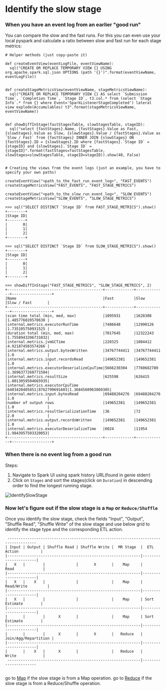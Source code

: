 # Identify the slow stage

### When you have an event log from an earlier "good run"

You can compare the slow and the fast runs.
For this you can even use your local pyspark and calculate a ratio between slow and fast run for each stage metrics:

```
# Helper methods (just copy-paste it)

def createEventView(eventLogFile, eventViewName):
  sql("CREATE OR REPLACE TEMPORARY VIEW {} USING org.apache.spark.sql.json OPTIONS (path '{}')".format(eventViewName, eventLogFile))


def createStageMetricsView(eventViewName, stageMetricsViewName):
  sql("CREATE OR REPLACE TEMPORARY VIEW {} AS select `Submission Time`, `Completion Time`, `Stage ID`, t3.col.* from (select `Stage Info`.* from {} where Event='SparkListenerStageCompleted') lateral view explode(Accumulables) t3".format(stageMetricsViewName, eventViewName))


def showDiffInStage(fastStagesTable, slowStagesTable, stageID):
  sql("select {fastStages}.Name, {fastStages}.Value as Fast, {slowStages}.Value as Slow, {slowStages}.Value / {fastStages}.Value as `Slow / Fast` from {fastStages} INNER JOIN {slowStages} ON {fastStages}.ID = {slowStages}.ID where {fastStages}.`Stage ID` = {stageID} and {slowStages}.`Stage ID` = {stageID}".format(fastStages=fastStagesTable, slowStages=slowStagesTable, stageID=stageID)).show(40, False)


# Creating the views from the event logs (just an example, you have to specify your own paths)

createEventView("<path_to_the_fast_run_event_log>", "FAST_EVENTS")
createStageMetricsView("FAST_EVENTS", "FAST_STAGE_METRICS")

createEventView("<path_to_the_slow_run_event_log>", "SLOW_EVENTS")
createStageMetricsView("SLOW_EVENTS", "SLOW_STAGE_METRICS")

>>> sql("SELECT DISTINCT `Stage ID` from FAST_STAGE_METRICS").show()
+--------+
|Stage ID|
+--------+
|       0|
|       1|
|       2|
+--------+

>>> sql("SELECT DISTINCT `Stage ID` from SLOW_STAGE_METRICS").show()
+--------+
|Stage ID|
+--------+
|       0|
|       1|
|       2|
+--------+

>>> showDiffInStage("FAST_STAGE_METRICS", "SLOW_STAGE_METRICS", 2)
+-------------------------------------------+-------------+-------------+------------------+
|Name                                       |Fast         |Slow         |Slow / Fast       |
+-------------------------------------------+-------------+-------------+------------------+
|scan time total (min, med, max)            |1095931      |1628308      |1.485776020570638 |
|internal.metrics.executorRunTime           |7486648      |12990126     |1.735105750931525 |
|duration total (min, med, max)             |7017645      |12322243     |1.7558943206731032|
|internal.metrics.jvmGCTime                 |220325       |1084412      |4.921874503574266 |
|internal.metrics.output.bytesWritten       |34767744411  |34767744411  |1.0               |
|internal.metrics.input.recordsRead         |149652381    |149652381    |1.0               |
|internal.metrics.executorDeserializeCpuTime|5666230304   |7760682789   |1.3696377260771504|
|internal.metrics.resultSize                |625598       |626415       |1.0013059504665935|
|internal.metrics.executorCpuTime           |6403420405851|8762799691603|1.3684560963069305|
|internal.metrics.input.bytesRead           |69488204276  |69488204276  |1.0               |
|number of output rows                      |149652381    |149652381    |1.0               |
|internal.metrics.resultSerializationTime   |36           |72           |2.0               |
|internal.metrics.output.recordsWritten     |149652381    |149652381    |1.0               |
|internal.metrics.executorDeserializeTime   |6024         |11954        |1.9843957503320053|
+-------------------------------------------+-------------+-------------+------------------+
```

### When there is no event log from a good run

Steps: 

1. Navigate to Spark UI using spark history URL(found in genie stderr)
2. Click on `Stages` and sort the stages(click on `Duration`) in descending order to find the longest running stage.

 ![IdentifySlowStage](../imgs/identify-slow-stage.png)




### Now let's figure out if the slow stage is a `Map` or `Reduce/Shuffle`


Once you identify the slow stage, check the fields "Input", "Output", "Shuffle Read", "Shuffle Write" of the slow stage and use below grid to identify the stage type and the corresponding ETL action.

```
 -----------------------------------------------------------------------------------
| Input | Output | Shuffle Read | Shuffle Write |  MR Stage  |  ETL Action          |
|------------------------------------------------------------|----------------------|
|   X   |        |              |       X       |    Map     |     Read             |
|------------------------------------------------------------|----------------------|
|   X   |    X   |              |               |    Map     |   Read/Write         |
|------------------------------------------------------------|----------------------|
|   X   |        |              |               |    Map     | Sort Estimate        |
|------------------------------------------------------------|----------------------|
|       |        |      X       |               |    Map     | Sort Estimate        |
|------------------------------------------------------------|----------------------|
|       |        |      X       |       X       |   Reduce   | Join/Agg/Repartition |
|------------------------------------------------------------|----------------------|
|       |    X   |      X       |               |   Reduce   |     Write            |
 ------------------------------------------------------------|----------------------
    

```


go to [Map](../slow-map) if the slow stage is from a Map operation.
go to [Reduce](../slow-reduce) if the slow stage is from a Reduce/Shuffle operation.



